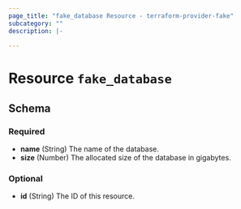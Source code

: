```yaml
---
page_title: "fake_database Resource - terraform-provider-fake"
subcategory: ""
description: |-
  
---
```


# Resource `fake_database`





## Schema

### Required

- **name** (String) The name of the database.
- **size** (Number) The allocated size of the database in gigabytes.

### Optional

- **id** (String) The ID of this resource.
